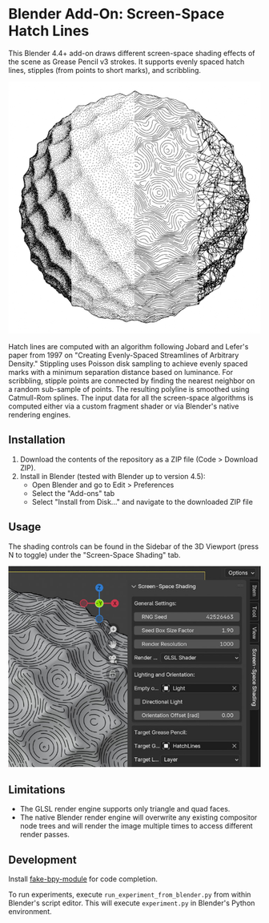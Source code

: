 # Blender Add-On: Screen-Space Hatch Lines

This Blender 4.4+ add-on draws different screen-space shading effects of the scene as Grease Pencil v3 strokes.
It supports evenly spaced hatch lines, stipples (from points to short marks), and scribbling.

![example output](./imgs/example.jpg "Example Output")

Hatch lines are computed with an algorithm following Jobard and Lefer's paper from 1997 on "Creating Evenly-Spaced Streamlines of Arbitrary Density."
Stippling uses Poisson disk sampling to achieve evenly spaced marks with a minimum separation distance based on luminance.
For scribbling, stipple points are connected by finding the nearest neighbor on a random sub-sample of points. The resulting polyline is smoothed using Catmull-Rom splines.
The input data for all the screen-space algorithms is computed either via a custom fragment shader or via Blender's native rendering engines.

## Installation

1. Download the contents of the repository as a ZIP file (Code > Download ZIP).
2. Install in Blender (tested with Blender up to version 4.5):
   - Open Blender and go to Edit > Preferences
   - Select the "Add-ons" tab
   - Select "Install from Disk..." and navigate to the downloaded ZIP file

## Usage

The shading controls can be found in the Sidebar of the 3D Viewport (press N to toggle) under the "Screen-Space Shading" tab.

![Screenshot of the User Interface](./imgs/ui.jpg "Screenshot of the User Interface")

## Limitations

* The GLSL render engine supports only triangle and quad faces.
* The native Blender render engine will overwrite any existing compositor node trees and will render the image multiple times to access different render passes.

## Development

Install [fake-bpy-module](https://github.com/nutti/fake-bpy-module) for code completion.

To run experiments, execute `run_experiment_from_blender.py` from within Blender's script editor. This will execute `experiment.py` in Blender's Python environment.
